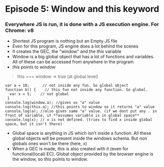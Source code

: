 # Episode 5: Window and this keyword

### Everywhere JS is run, it is done with a JS execution engine. For Chrome: v8

- Shortest JS program is nothing but an Empty JS file
- Even for this program, JS engine does a lot behind the scenes
- It creates the GEC, the "window" and the *this* variable
- Window is a big global object that has a lot of functions and variables. All of these can be accessed from anywhere in the program
- *this* points to *window*
> this === window -> true (at global level)
```
var a = 10;      // not inside any fun. So global object
function b() {    // this fun not inside any function. So global.
  var x = 5;    // not global
 }
console.log(window.a); //gives us "a" value
console.log(this.a); //this points to window so it returns "a" value
console.log(a); //also gives same "a" value. (if we dont put any . in front of variable, it **assumes variable is in global space**
console.log(x); // x is not defined. (tries to find x inside global space, but it isn't there) 
```
- Global space is anything in JS which isn't inside a function. All these global objects will be present inside the windows schema. But non globals ones won't be there (here, x)
- When a GEC is made, *this* is also created with it (even for functional(local) EC). Global object provided by the browser engine is the window, so *this* points to window.
